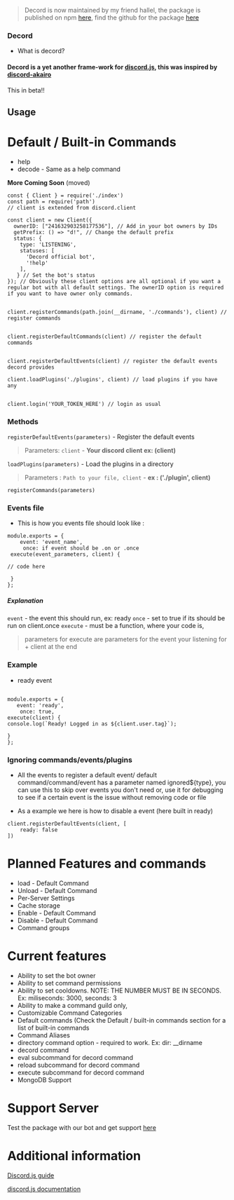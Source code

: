 > Decord is now maintained by my friend hallel, the package is published on npm [here](https://www.npmjs.com/package/decord), find the github for the package [here](https://github.com/Hallel9/decord)

### Decord

* What is decord? 

 #### Decord is a yet another frame-work for [discord.js](https://discord.js.org/), this was inspired by [discord-akairo](https://www.npmjs.com/package/discord-akairo)

 This in beta!!

## Usage

# Default / Built-in Commands

* help
* decode - Same as a help command

**More Coming Soon** (moved)

```
const { Client } = require('./index') 
const path = require('path')
// client is extended from discord.client

const client = new Client({
  ownerID: ["241632903258177536"], // Add in your bot owners by IDs
  getPrefix: () => "d!", // Change the default prefix
  status: {
    type: 'LISTENING',
    statuses: [
      'Decord official bot',
      '!help'
    ],
   } // Set the bot's status
}); // Obviously these client options are all optional if you want a regular bot with all default settings. The ownerID option is required if you want to have owner only commands.


client.registerCommands(path.join(__dirname, './commands'), client) // register commands


client.registerDefaultCommands(client) // register the default commands


client.registerDefaultEvents(client) // register the default events decord provides

client.loadPlugins('./plugins', client) // load plugins if you have any


client.login('YOUR_TOKEN_HERE') // login as usual

```

### Methods 

```registerDefaultEvents(parameters)``` - Register the default events 
 > Parameters: `client` - **Your discord client ex: (client)**

```loadPlugins(parameters)``` - Load the plugins in a directory
> Parameters : `Path to your file, client` - **ex : ('./plugin', client)**


```registerCommands(parameters)``` 






### Events file

* This is how you events file should look like :

```
module.exports = {
    event: 'event_name',
     once: if event should be .on or .once
 execute(event_parameters, client) {

// code here 

 }
};
```


##### Explanation

`event` - the event this should run, ex: ready
`once` - set to true if its should be run on client.once
`execute` - must be a function, where your code is, 
 > parameters for execute are parameters for the event your listening for + client at the end

 ### Example

 * ready event

 ``` 

 module.exports = {
    event: 'ready',
     once: true,
 execute(client) {
console.log(`Ready! Logged in as ${client.user.tag}`);
 
 }
};
```


### Ignoring commands/events/plugins

* All the events to register a default event/ default command/command/event has a parameter named ignored${type}, you can use this to skip over events you don't need or, use it for debugging to see if a certain event is the issue without removing code or file

* As a example we here is how to disable a event (here built in ready)


```
client.registerDefaultEvents(client, [
    ready: false
])
```

# Planned Features and commands

* load - Default Command
* Unload - Default Command
* Per-Server Settings
* Cache storage
* Enable - Default Command
* Disable - Default Command
* Command groups


# Current features

* Ability to set the bot owner
* Ability to set command permissions
* Ability to set cooldowns. NOTE: THE NUMBER MUST BE IN SECONDS. Ex: miliseconds: 3000, seconds: 3
* Ability to make a command guild only,
* Customizable Command Categories
* Default commands (Check the Default / built-in commands section for a list of built-in commands
* Command Aliases
* directory command option - required to work. Ex: dir: __dirname
* decord command
* eval subcommand for decord command
* reload subcommand for decord command
* execute subcommand for decord command
* MongoDB Support


# Support Server
Test the package with our bot and get support [here](https://discord.gg/mTqMbxFn9r)


# Additional information

[Discord.js guide](https://discordjs.guide)

[discord.js documentation](https://discord.js.org/#/docs/main/stable/general/welcome)
